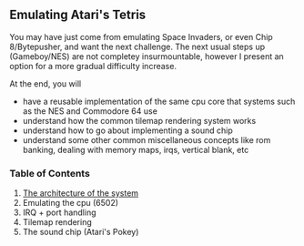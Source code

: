 ## Emulating Atari's Tetris

You may have just come from emulating Space Invaders, or even Chip 8/Bytepusher, and want the next challenge. The next usual steps up (Gameboy/NES) are not completey insurmountable, however I present an option for a more gradual difficulty increase.

At the end, you will
- have a reusable implementation of the same cpu core that systems such as the NES and Commodore 64 use
- understand how the common tilemap rendering system works
- understand how to go about implementing a sound chip
- understand some other common miscellaneous concepts like rom banking, dealing with memory maps, irqs, vertical blank, etc

### Table of Contents

1. [The architecture of the system](architecture.md)
2. Emulating the cpu (6502)
3. IRQ + port handling
4. Tilemap rendering
5. The sound chip (Atari's Pokey)
